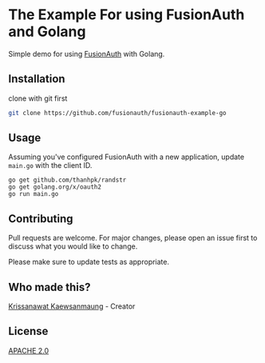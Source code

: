 # The Example For using FusionAuth and Golang

Simple demo for using [FusionAuth](http://fusionauth.io/) with Golang.

## Installation

clone with git first

```bash
git clone https://github.com/fusionauth/fusionauth-example-go
```

## Usage

Assuming you've configured FusionAuth with a new application, update `main.go` with the client ID.

```shell
go get github.com/thanhpk/randstr
go get golang.org/x/oauth2
go run main.go
```

## Contributing

Pull requests are welcome. For major changes, please open an issue first to discuss what you would like to change.

Please make sure to update tests as appropriate.

## Who made this?

[Krissanawat Kaewsanmaung](https://github.com/krissnawat) - Creator


## License
[APACHE 2.0](https://www.apache.org/licenses/LICENSE-2.0)

